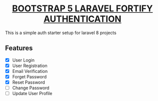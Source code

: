 <h1 align="center"><a href="https://waguramaurice.com" target="_blank">BOOTSTRAP 5 LARAVEL FORTIFY AUTHENTICATION</a></h1>

This is a simple auth starter setup for laravel 8 projects

## Features

-   [x] User Login
-   [x] User Registration
-   [x] Email Verification
-   [x] Forget Password
-   [x] Reset Password
-   [ ] Change Password
-   [ ] Update User Profile
